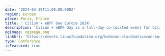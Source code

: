 ```yaml
---
date: '2024-03-19T11:00:00.000Z'
region: Europe
place: Paris, France
title: ' Cilium + eBPF Day Europe 2024'
description: 'Cilium + eBPF Day is a full-day co-located event for Cilium and eBPF users, contributors, and new community members. The focus of the event is on how Cilium and eBPF are being developed, deployed, and used across the cloud native landscape. Join us for another Cilium + eBPF day in Europe!'
ogImage: ogimage.png
linkUrl: 'https://events.linuxfoundation.org/kubecon-cloudnativecon-europe/co-located-events/cilium-ebpf-day/#about'
type: Conference
isFeatured: true
---
```

